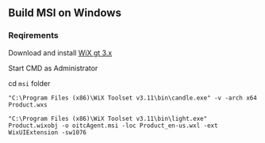 
## Build MSI on Windows

### Reqirements
Download and install [WiX gt 3.x](https://wixtoolset.org/)

Start CMD as Administrator

cd `msi` folder

````
"C:\Program Files (x86)\WiX Toolset v3.11\bin\candle.exe" -v -arch x64 Product.wxs
````

````
"C:\Program Files (x86)\WiX Toolset v3.11\bin\light.exe" Product.wixobj -o oitcAgent.msi -loc Product_en-us.wxl -ext WixUIExtension -sw1076
````